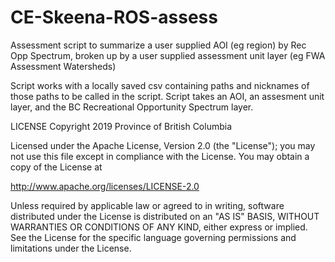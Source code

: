 # CE-Skeena-ROS-assess
Assessment script to summarize a user supplied AOI (eg region) by Rec Opp Spectrum, broken up by a user supplied assessment unit layer (eg FWA Assessment Watersheds)

Script works with a locally saved csv containing paths and nicknames of those paths to be called in the script. Script takes an AOI, an assesment unit layer, and the BC Recreational Opportunity Spectrum layer. 

LICENSE
Copyright 2019 Province of British Columbia

Licensed under the Apache License, Version 2.0 (the "License");
you may not use this file except in compliance with the License.
You may obtain a copy of the License at 

   http://www.apache.org/licenses/LICENSE-2.0

Unless required by applicable law or agreed to in writing, software
distributed under the License is distributed on an "AS IS" BASIS,
WITHOUT WARRANTIES OR CONDITIONS OF ANY KIND, either express or implied.
See the License for the specific language governing permissions and
limitations under the License.
